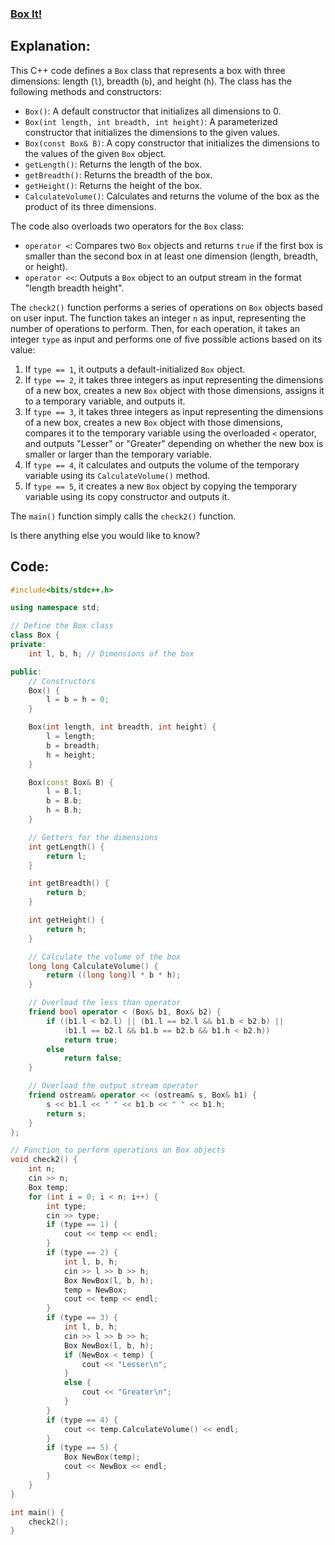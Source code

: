 ### [Box It!](https://www.hackerrank.com/challenges/box-it/problem?isFullScreen=false)

## Explanation:
This C++ code defines a `Box` class that represents a box with three dimensions: length (`l`), breadth (`b`), and height (`h`). The class has the following methods and constructors:

- `Box()`: A default constructor that initializes all dimensions to 0.
- `Box(int length, int breadth, int height)`: A parameterized constructor that initializes the dimensions to the given values.
- `Box(const Box& B)`: A copy constructor that initializes the dimensions to the values of the given `Box` object.
- `getLength()`: Returns the length of the box.
- `getBreadth()`: Returns the breadth of the box.
- `getHeight()`: Returns the height of the box.
- `CalculateVolume()`: Calculates and returns the volume of the box as the product of its three dimensions.

The code also overloads two operators for the `Box` class:

- `operator <`: Compares two `Box` objects and returns `true` if the first box is smaller than the second box in at least one dimension (length, breadth, or height).
- `operator <<`: Outputs a `Box` object to an output stream in the format "length breadth height".

The `check2()` function performs a series of operations on `Box` objects based on user input. The function takes an integer `n` as input, representing the number of operations to perform. Then, for each operation, it takes an integer `type` as input and performs one of five possible actions based on its value:

1. If `type == 1`, it outputs a default-initialized `Box` object.
2. If `type == 2`, it takes three integers as input representing the dimensions of a new box, creates a new `Box` object with those dimensions, assigns it to a temporary variable, and outputs it.
3. If `type == 3`, it takes three integers as input representing the dimensions of a new box, creates a new `Box` object with those dimensions, compares it to the temporary variable using the overloaded `<` operator, and outputs "Lesser" or "Greater" depending on whether the new box is smaller or larger than the temporary variable.
4. If `type == 4`, it calculates and outputs the volume of the temporary variable using its `CalculateVolume()` method.
5. If `type == 5`, it creates a new `Box` object by copying the temporary variable using its copy constructor and outputs it.

The `main()` function simply calls the `check2()` function.

Is there anything else you would like to know?


## Code:
```cpp
#include<bits/stdc++.h>

using namespace std;

// Define the Box class
class Box {
private:
    int l, b, h; // Dimensions of the box

public:
    // Constructors
    Box() {
        l = b = h = 0;
    }

    Box(int length, int breadth, int height) {
        l = length;
        b = breadth;
        h = height;
    }

    Box(const Box& B) {
        l = B.l;
        b = B.b;
        h = B.h;
    }

    // Getters for the dimensions
    int getLength() {
        return l;
    }

    int getBreadth() {
        return b;
    }

    int getHeight() {
        return h;
    }

    // Calculate the volume of the box
    long long CalculateVolume() {
        return ((long long)l * b * h);
    }

    // Overload the less than operator
    friend bool operator < (Box& b1, Box& b2) {
        if ((b1.l < b2.l) || (b1.l == b2.l && b1.b < b2.b) ||
            (b1.l == b2.l && b1.b == b2.b && b1.h < b2.h))
            return true;
        else
            return false;
    }

    // Overload the output stream operator
    friend ostream& operator << (ostream& s, Box& b1) {
        s << b1.l << " " << b1.b << " " << b1.h;
        return s;
    }
};

// Function to perform operations on Box objects
void check2() {
    int n;
    cin >> n;
    Box temp;
    for (int i = 0; i < n; i++) {
        int type;
        cin >> type;
        if (type == 1) {
            cout << temp << endl;
        }
        if (type == 2) {
            int l, b, h;
            cin >> l >> b >> h;
            Box NewBox(l, b, h);
            temp = NewBox;
            cout << temp << endl;
        }
        if (type == 3) {
            int l, b, h;
            cin >> l >> b >> h;
            Box NewBox(l, b, h);
            if (NewBox < temp) {
                cout << "Lesser\n";
            }
            else {
                cout << "Greater\n";
            }
        }
        if (type == 4) {
            cout << temp.CalculateVolume() << endl;
        }
        if (type == 5) {
            Box NewBox(temp);
            cout << NewBox << endl;
        }
    }
}

int main() {
    check2();
}

```
